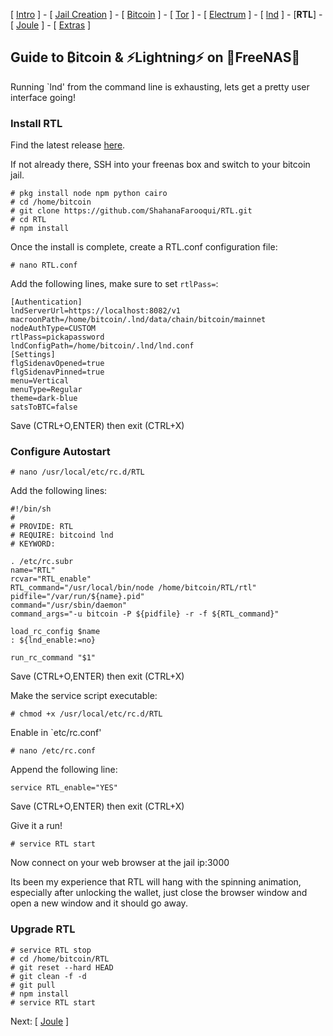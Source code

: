[ [Intro](README.md) ] - [ [Jail Creation](freenas_1_jail_creation.md) ] - [ [Bitcoin](freenas_2_bitcoin.md) ] - [ [Tor](freenas_3_tor.md) ] - [ [Electrum](freenas_4_electrum.md) ] - [ [lnd](freenas_5_lnd.md) ] - [**RTL**] - [ [Joule](freenas_7_joule.md) ] - [ [Extras](extras.md) ]

## Guide to ₿itcoin & ⚡Lightning️⚡ on 🦈FreeNAS🦈

Running `lnd' from the command line is exhausting, lets get a pretty user interface going!

### Install RTL
Find the latest release [here](https://github.com/ShahanaFarooqui/RTL/releases).

If not already there, SSH into your freenas box and switch to your bitcoin jail.

```
# pkg install node npm python cairo
# cd /home/bitcoin
# git clone https://github.com/ShahanaFarooqui/RTL.git
# cd RTL
# npm install
```
Once the install is complete, create a RTL.conf configuration file:
```
# nano RTL.conf
```
Add the following lines, make sure to set `rtlPass=`:
```
[Authentication]
lndServerUrl=https://localhost:8082/v1
macroonPath=/home/bitcoin/.lnd/data/chain/bitcoin/mainnet
nodeAuthType=CUSTOM
rtlPass=pickapassword
lndConfigPath=/home/bitcoin/.lnd/lnd.conf
[Settings]
flgSidenavOpened=true
flgSidenavPinned=true
menu=Vertical
menuType=Regular
theme=dark-blue
satsToBTC=false
```
Save (CTRL+O,ENTER) then exit (CTRL+X)

### Configure Autostart
```
# nano /usr/local/etc/rc.d/RTL
```
Add the following lines:
```
#!/bin/sh
#
# PROVIDE: RTL
# REQUIRE: bitcoind lnd
# KEYWORD:

. /etc/rc.subr
name="RTL"
rcvar="RTL_enable"
RTL_command="/usr/local/bin/node /home/bitcoin/RTL/rtl"
pidfile="/var/run/${name}.pid"
command="/usr/sbin/daemon"
command_args="-u bitcoin -P ${pidfile} -r -f ${RTL_command}"

load_rc_config $name
: ${lnd_enable:=no}

run_rc_command "$1"
```
Save (CTRL+O,ENTER) then exit (CTRL+X)

Make the service script executable:
```
# chmod +x /usr/local/etc/rc.d/RTL
```
Enable in `etc/rc.conf'
```
# nano /etc/rc.conf
```
Append the following line:
```
service RTL_enable="YES"
```
Save (CTRL+O,ENTER) then exit (CTRL+X)

Give it a run!
```
# service RTL start
```

Now connect on your web browser at the jail ip:3000

Its been my experience that RTL will hang with the spinning animation, especially after unlocking the wallet, just close the browser window and open a new window and it should go away.

### Upgrade RTL
```
# service RTL stop
# cd /home/bitcoin/RTL
# git reset --hard HEAD
# git clean -f -d
# git pull
# npm install
# service RTL start
```


Next: [ [Joule](freenas_7_joule.md) ]
